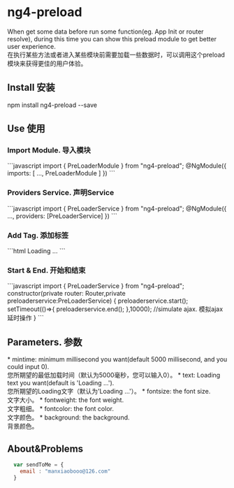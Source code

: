 <h1>ng4-preload</h1>
    When get some data before run some function(eg. App Init or router resolve), during this time you can show this preload module to get better user experience.<br>
    在执行某些方法或者进入某些模块前需要加载一些数据时，可以调用这个preload模块来获得更佳的用户体验。
 
<h2>Install 安装</h2>
      npm install ng4-preload --save

<h2>Use 使用</h2>
<h3>Import Module. 导入模块</h3>
```javascript
  import { PreLoaderModule } from "ng4-preload";
    @NgModule({
        imports: [
             ...,
            PreLoaderModule
        ]
    })
```
<h3>Providers Service. 声明Service</h3>
```javascript
  import { PreLoaderService } from "ng4-preload";
    @NgModule({
        ...,
        providers: [PreLoaderService]
    })
```
<h3>Add Tag. 添加标签</h3>
```html
<pre-loader [mintime]="6000" [text]="'Loading ...'" [fontsize]="30" [fontweight]="500" [fontcolor]="'#fff'" [background]="'#000'">
    <span>Loading ...</span>
</pre-loader>
```

<h3>Start & End. 开始和结束</h3>
```javascript
import { PreLoaderService } from "ng4-preload";
 constructor(private router: Router,private preloaderservice:PreLoaderService) {
        preloaderservice.start();
        setTimeout(()=>{
             preloaderservice.end();
        },10000); //simulate ajax. 模拟ajax延时操作
    }
```


<h2>Parameters. 参数</h2>
* mintime: minimum millisecond you want(default 5000 millisecond, and you could input 0). <br>您所期望的最低加载时间（默认为5000毫秒，您可以输入0）。
* text: Loading text you want(default is 'Loading ...'). <br>您所期望的Loading文字（默认为'Loading ...'）。
* fontsize: the font size. <br>文字大小。
* fontweight: the font weight. <br>文字粗细。
* fontcolor: the font color. <br>文字颜色。
* background: the background. <br>背景颜色。


<h2>About&Problems</h2>

```javascript
  var sendToMe = {
    email : "manxiaobooo@126.com"
  }
```
